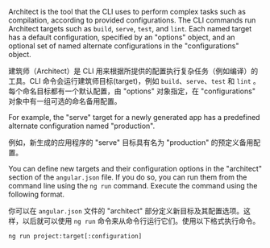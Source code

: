 Architect is the tool that the CLI uses to perform complex tasks such as compilation, according to provided configurations.
The CLI commands run Architect targets such as `build`, `serve`, `test`, and `lint`.
Each named target has a default configuration, specified by an "options" object,
and an optional set of named alternate configurations in the "configurations" object.

建筑师（Architect）是 CLI 用来根据所提供的配置执行复杂任务（例如编译）的工具。CLI 命令会运行建筑师目标(target)，例如 `build`、`serve`、`test` 和 `lint` 。每个命名目标都有一个默认配置，由 "options" 对象指定，在 "configurations" 对象中有一组可选的命名备用配置。

For example, the "serve" target for a newly generated app has a predefined
alternate configuration named "production".

例如，新生成的应用程序的 "serve" 目标具有名为 "production" 的预定义备用配置。

You can define new targets and their configuration options in the "architect" section
of the `angular.json` file.
If you do so, you can run them from the command line using the `ng run` command.
Execute the command using the following format.

你可以在 `angular.json` 文件的 "architect" 部分定义新目标及其配置选项。这样，以后就可以使用 `ng run` 命令来从命令行运行它们。使用以下格式执行命令。

```
ng run project:target[:configuration]
```
